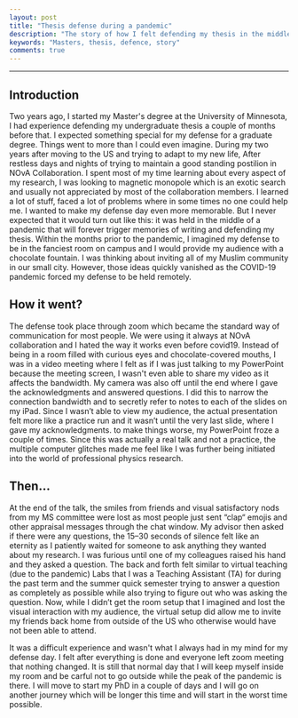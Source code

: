 ```yaml
---
layout: post
title: "Thesis defense during a pandemic"
description: "The story of how I felt defending my thesis in the middle of a pandemic, all while I was living alone."
keywords: "Masters, thesis, defence, story"
comments: true
---
```

-----------------------

## Introduction
Two years ago, I started my Master's degree at the University of Minnesota, I had experience defending my undergraduate thesis a couple of months before that. I expected something special for my defense for a graduate degree. Things went to more than I could even imagine. During my two years after moving to the US and trying to adapt to my new life, After restless days and nights of trying to maintain a good standing postilion in NOvA Collaboration. I spent most of my time learning about every aspect of my research, I was looking to magnetic monopole which is an exotic search and usually not appreciated by most of the collaboration members. I learned a lot of stuff, faced a lot of problems where in some times no one could help me. I wanted to make my defense day even more memorable. But I never expected that it would turn out like this: it was held in the middle of a pandemic that will forever trigger memories of writing and defending my thesis. Within the months prior to the pandemic, I imagined my defense to be in the fanciest room on campus and I would provide my audience with a chocolate fountain. I was thinking about inviting all of my Muslim community in our small city. However, those ideas quickly vanished as the COVID-19 pandemic forced my defense to be held remotely.

## How it went?
The defense took place through zoom which became the standard way of communication for most people. We were using it always at NOvA collaboration and I hated the way it works even before covid19. Instead of being in a room filled with curious eyes and chocolate-covered mouths, I was in a video meeting where I felt as if I was just talking to my PowerPoint because the meeting screen, I wasn't even able to share my video as it affects the bandwidth. My camera was also off until the end where I gave the acknowledgments and answered questions. I did this to narrow the connection bandwidth and to secretly refer to notes to each of the slides on my iPad. Since I wasn’t able to view my audience, the actual presentation felt more like a practice run and it wasn’t until the very last slide, where I gave my acknowledgments. to make things worse, my PowerPoint froze a couple of times. Since this was actually a real talk and not a practice, the multiple computer glitches made me feel like I was further being initiated into the world of professional physics research.

## Then...
At the end of the talk, the smiles from friends and visual satisfactory nods from my MS committee were lost as most people just sent “clap“ emojis and other appraisal messages through the chat window. My advisor then asked if there were any questions, the 15–30 seconds of silence felt like an eternity as I patiently waited for someone to ask anything they wanted about my research. I was furious until one of my colleagues raised his hand and they asked a question. The back and forth felt similar to virtual teaching (due to the pandemic) Labs that I was a Teaching Assistant (TA) for during the past term and the summer quick semester trying to answer a question as completely as possible while also trying to figure out who was asking the question. Now, while I didn’t get the room setup that I imagined and lost the visual interaction with my audience, the virtual setup did allow me to invite my friends back home from outside of the US who otherwise would have not been able to attend.


It was a difficult experience and wasn't what I always had in my mind for my defense day. I felt after everything is done and everyone left zoom meeting that nothing changed. It is still that normal day that I will keep myself inside my room and be carful not to go outside while the peak of the pandemic is there. I will move to start my PhD in a couple of days and I will go on another journey which will be longer this time and will start in the worst time possible.

